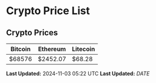 # Crypto Price List

## Crypto Prices
| Bitcoin | Ethereum | Litecoin |
| ------- | -------- | -------- |
| $68576 | $2452.07 | $68.28 |
**Last Updated:** 2024-11-03 05:22 UTC
**Last Updated:** $DATE$
